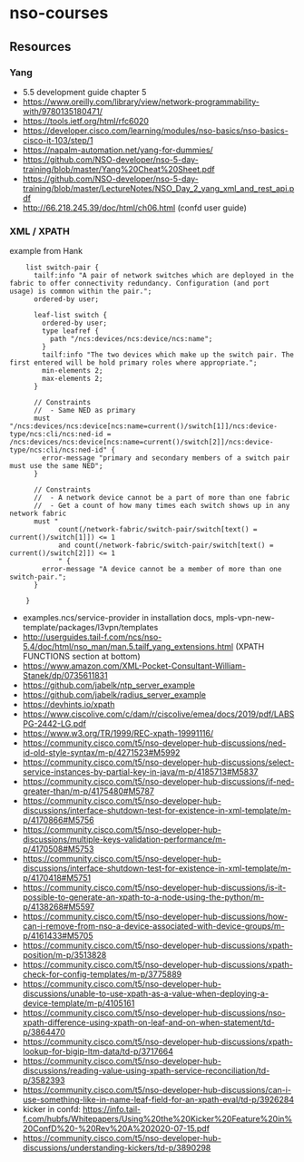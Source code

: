 # nso-courses

## Resources  

### Yang
- 5.5 development guide chapter 5
- https://www.oreilly.com/library/view/network-programmability-with/9780135180471/
- https://tools.ietf.org/html/rfc6020
- https://developer.cisco.com/learning/modules/nso-basics/nso-basics-cisco-it-103/step/1
- https://napalm-automation.net/yang-for-dummies/
- https://github.com/NSO-developer/nso-5-day-training/blob/master/Yang%20Cheat%20Sheet.pdf
- https://github.com/NSO-developer/nso-5-day-training/blob/master/LectureNotes/NSO_Day_2_yang_xml_and_rest_api.pdf
- http://66.218.245.39/doc/html/ch06.html (confd user guide)

### XML / XPATH

example from Hank
```
    list switch-pair {
      tailf:info "A pair of network switches which are deployed in the fabric to offer connectivity redundancy. Configuration (and port usage) is common within the pair.";
      ordered-by user; 

      leaf-list switch {
        ordered-by user;  
        type leafref { 
          path "/ncs:devices/ncs:device/ncs:name"; 
        }
        tailf:info "The two devices which make up the switch pair. The first entered will be hold primary roles where appropriate.";
        min-elements 2;
        max-elements 2;
      }

      // Constraints
      //  - Same NED as primary 
      must "/ncs:devices/ncs:device[ncs:name=current()/switch[1]]/ncs:device-type/ncs:cli/ncs:ned-id = /ncs:devices/ncs:device[ncs:name=current()/switch[2]]/ncs:device-type/ncs:cli/ncs:ned-id" {
        error-message "primary and secondary members of a switch pair must use the same NED";
      }

      // Constraints 
      //  - A network device cannot be a part of more than one fabric 
      //  - Get a count of how many times each switch shows up in any network fabric
      must "
            count(/network-fabric/switch-pair/switch[text() = current()/switch[1]]) <= 1
            and count(/network-fabric/switch-pair/switch[text() = current()/switch[2]]) <= 1
            " {
        error-message "A device cannot be a member of more than one switch-pair.";
      }

    }
```

- examples.ncs/service-provider in installation docs, mpls-vpn-new-template/packages/l3vpn/templates
- http://userguides.tail-f.com/ncs/nso-5.4/doc/html/nso_man/man.5.tailf_yang_extensions.html (XPATH FUNCTIONS section at bottom)
- https://www.amazon.com/XML-Pocket-Consultant-William-Stanek/dp/0735611831
- https://github.com/jabelk/ntp_server_example
- https://github.com/jabelk/radius_server_example
- https://devhints.io/xpath
- https://www.ciscolive.com/c/dam/r/ciscolive/emea/docs/2019/pdf/LABSPG-2442-LG.pdf 
- https://www.w3.org/TR/1999/REC-xpath-19991116/
- https://community.cisco.com/t5/nso-developer-hub-discussions/ned-id-old-style-syntax/m-p/4271523#M5992
- https://community.cisco.com/t5/nso-developer-hub-discussions/select-service-instances-by-partial-key-in-java/m-p/4185713#M5837
- https://community.cisco.com/t5/nso-developer-hub-discussions/if-ned-greater-than/m-p/4175480#M5787
- https://community.cisco.com/t5/nso-developer-hub-discussions/interface-shutdown-test-for-existence-in-xml-template/m-p/4170866#M5756
- https://community.cisco.com/t5/nso-developer-hub-discussions/multiple-keys-validation-performance/m-p/4170508#M5753
- https://community.cisco.com/t5/nso-developer-hub-discussions/interface-shutdown-test-for-existence-in-xml-template/m-p/4170418#M5751
- https://community.cisco.com/t5/nso-developer-hub-discussions/is-it-possible-to-generate-an-xpath-to-a-node-using-the-python/m-p/4138268#M5597
- https://community.cisco.com/t5/nso-developer-hub-discussions/how-can-i-remove-from-nso-a-device-associated-with-device-groups/m-p/4161433#M5705
- https://community.cisco.com/t5/nso-developer-hub-discussions/xpath-position/m-p/3513828
- https://community.cisco.com/t5/nso-developer-hub-discussions/xpath-check-for-config-templates/m-p/3775889
- https://community.cisco.com/t5/nso-developer-hub-discussions/unable-to-use-xpath-as-a-value-when-deploying-a-device-template/m-p/4105161
- https://community.cisco.com/t5/nso-developer-hub-discussions/nso-xpath-difference-using-xpath-on-leaf-and-on-when-statement/td-p/3864470
- https://community.cisco.com/t5/nso-developer-hub-discussions/xpath-lookup-for-bigip-ltm-data/td-p/3717664
- https://community.cisco.com/t5/nso-developer-hub-discussions/reading-value-using-xpath-service-reconciliation/td-p/3582393
- https://community.cisco.com/t5/nso-developer-hub-discussions/can-i-use-something-like-in-name-leaf-field-for-an-xpath-eval/td-p/3926284
- kicker in confd: https://info.tail-f.com/hubfs/Whitepapers/Using%20the%20Kicker%20Feature%20in%20ConfD%20-%20Rev%20A%202020-07-15.pdf
- https://community.cisco.com/t5/nso-developer-hub-discussions/understanding-kickers/td-p/3890298
